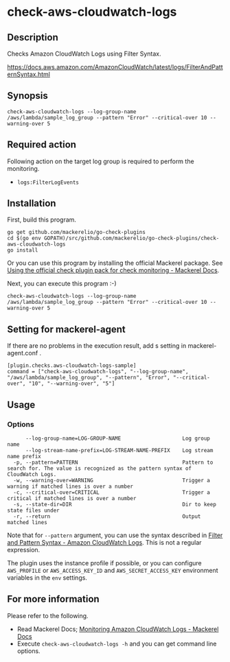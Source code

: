 # check-aws-cloudwatch-logs

## Description
Checks Amazon CloudWatch Logs using Filter Syntax.

https://docs.aws.amazon.com/AmazonCloudWatch/latest/logs/FilterAndPatternSyntax.html

## Synopsis
```
check-aws-cloudwatch-logs --log-group-name /aws/lambda/sample_log_group --pattern "Error" --critical-over 10 --warning-over 5
```

## Required action
Following action on the target log group is required to perform the monitoring.

- `logs:FilterLogEvents`

## Installation

First, build this program.

```
go get github.com/mackerelio/go-check-plugins
cd $(go env GOPATH)/src/github.com/mackerelio/go-check-plugins/check-aws-cloudwatch-logs
go install
```

Or you can use this program by installing the official Mackerel package. See [Using the official check plugin pack for check monitoring - Mackerel Docs](https://mackerel.io/docs/entry/howto/mackerel-check-plugins).


Next, you can execute this program :-)

```
check-aws-cloudwatch-logs --log-group-name /aws/lambda/sample_log_group --pattern "Error" --critical-over 10 --warning-over 5
```


## Setting for mackerel-agent

If there are no problems in the execution result, add s setting in mackerel-agent.conf .

```
[plugin.checks.aws-cloudwatch-logs-sample]
command = ["check-aws-cloudwatch-logs", "--log-group-name", "/aws/lambda/sample_log_group", "--pattern", "Error", "--critical-over", "10", "--warning-over", "5"]
```

## Usage
### Options

```
      --log-group-name=LOG-GROUP-NAME                    Log group name
      --log-stream-name-prefix=LOG-STREAM-NAME-PREFIX    Log stream name prefix
  -p, --pattern=PATTERN                                  Pattern to search for. The value is recognized as the pattern syntax of CloudWatch Logs.
  -w, --warning-over=WARNING                             Trigger a warning if matched lines is over a number
  -c, --critical-over=CRITICAL                           Trigger a critical if matched lines is over a number
  -s, --state-dir=DIR                                    Dir to keep state files under
  -r, --return                                           Output matched lines
```

Note that for `--pattern` argument, you can use the syntax described in [Filter and Pattern Syntax - Amazon CloudWatch Logs](https://docs.aws.amazon.com/AmazonCloudWatch/latest/logs/FilterAndPatternSyntax.html). This is not a regular expression.

The plugin uses the instance profile if possible, or you can configure `AWS_PROFILE` or `AWS_ACCESS_KEY_ID` and `AWS_SECRET_ACCESS_KEY` environment variables in the `env` settings.

## For more information
Please refer to the following.

- Read Mackerel Docs; [Monitoring Amazon CloudWatch Logs - Mackerel Docs](https://mackerel.io/docs/entry/howto/check/aws-cloudwatch-logs)
- Execute `check-aws-cloudwatch-logs -h` and you can get command line options.
